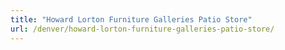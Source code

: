 ```yaml
---
title: "Howard Lorton Furniture Galleries Patio Store"
url: /denver/howard-lorton-furniture-galleries-patio-store/
---
```

